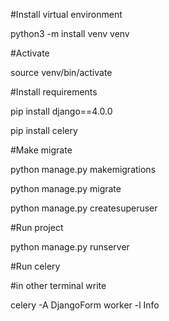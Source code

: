 

#Install virtual environment

python3 -m install venv venv

#Activate

source venv/bin/activate

#Install requirements

pip install django==4.0.0

pip install celery



#Make migrate

python manage.py makemigrations

python manage.py migrate

python manage.py createsuperuser

#Run project

python manage.py runserver

#Run celery

#in other terminal write

celery -A DjangoForm worker -l Info
